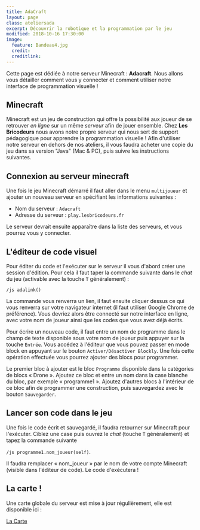 ```yaml
---
title: AdaCraft
layout: page
class: ateliersada
excerpt: Découvrir la robotique et la programmation par le jeu
modified: 2018-10-16 17:30:00
image:
  feature: Bandeau4.jpg
  credit: 
  creditlink: 
---
```


Cette page est dédiée à notre serveur Minecraft : **Adacraft**. Nous allons vous détailler comment vous y connecter et comment utiliser notre interface de programmation visuelle !

## Minecraft

Minecraft est un jeu de construction qui offre la possibilité aux joueur de se retrouver *en ligne* sur un même *serveur* afin de jouer ensemble. Chez **Les Bricodeurs** nous avons notre propre serveur qui nous sert de support pédagogique pour apprendre la programmation visuelle ! Afin d'utiliser notre serveur en dehors de nos ateliers, il vous faudra acheter une copie du jeu dans sa version "Java" (Mac & PC), puis suivre les instructions suivantes.

## Connexion au serveur minecraft

Une fois le jeu Minecraft démarré il faut aller dans le menu `multijoueur` et ajouter un nouveau serveur en spécifiant les informations suivantes :

- Nom du serveur : `Adacraft`
- Adresse du serveur : `play.lesbricodeurs.fr`

Le serveur devrait ensuite apparaître dans la liste des serveurs, et vous pourrez vous y connecter.

## L'éditeur de code visuel

Pour éditer du code et l'exécuter sur le serveur il vous d'abord créer une session d'édition. Pour cela il faut taper la commande suivante dans le *chat* du jeu (activable avec la touche `T` généralement) :

`/js adalink()`

La commande vous renverra un lien, il faut ensuite cliquer dessus ce qui vous renverra sur votre navigateur internet (il faut utiliser Google Chrome de préférence). Vous devriez alors être connecté sur notre interface en ligne, avec votre nom de joueur ainsi que les codes que vous avez déjà écrits.

Pour écrire un nouveau code, il faut entre un nom de programme dans le champ de texte disponible sous votre nom de joueur puis appuyer sur la touche `Entrée`. Vous accédez à l'éditeur que vous pouvez passer en mode block en appuyant sur le bouton `Activer/Désactiver Blockly`. Une fois cette opération effectuée vous pourrez ajouter des blocs pour programmer.

Le premier bloc à ajouter est le bloc `Programme` disponible dans la catégories de blocs « Drone ». Ajoutez ce bloc et entre un nom dans la case blanche du bloc, par exemple « programme1 ». Ajoutez d'autres blocs à l'intérieur de ce bloc afin de programmer une construction, puis sauvegardez avec le bouton `Sauvegarder`.

## Lancer son code dans le jeu

Une fois le code écrit et sauvegardé, il faudra retourner sur Minecraft pour l'exécuter. Ciblez une case puis ouvrez le *chat* (touche `T` généralement) et tapez la commande suivante 

`/js programme1.nom_joueur(self)`.

Il faudra remplacer « nom_joueur » par le nom de votre compte Minecraft (visible dans l'éditeur de code). Le code d'exécutera !

## La carte !

Une carte globale du serveur est mise à jour régulièrement, elle est disponible ici :

<a class="btn" href="http://map.lesbricodeurs.fr/?worldname=construction&mapname=surface&zoom=2&x=1491&y=64&z=948">La Carte</a>

